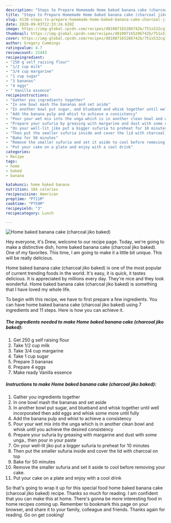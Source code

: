 ```yaml
---
description: "Steps to Prepare Homemade Home baked banana cake (charcoal jiko baked)"
title: "Steps to Prepare Homemade Home baked banana cake (charcoal jiko baked)"
slug: 4138-steps-to-prepare-homemade-home-baked-banana-cake-charcoal-jiko-baked
date: 2020-09-03T22:33:24.620Z
image: https://img-global.cpcdn.com/recipes/d81007165286742b/751x532cq70/home-baked-banana-cake-charcoal-jiko-baked-recipe-main-photo.jpg
thumbnail: https://img-global.cpcdn.com/recipes/d81007165286742b/751x532cq70/home-baked-banana-cake-charcoal-jiko-baked-recipe-main-photo.jpg
cover: https://img-global.cpcdn.com/recipes/d81007165286742b/751x532cq70/home-baked-banana-cake-charcoal-jiko-baked-recipe-main-photo.jpg
author: Gregory Cummings
ratingvalue: 4.7
reviewcount: 22443
recipeingredient:
- "250 g self raising flour"
- "1/2 cup milk"
- "3/4 cup margarine"
- "1 cup sugar"
- "3 bananas"
- "4 eggs"
- " Vanilla essence"
recipeinstructions:
- "Gather you ingredients together"
- "In one bowl mash the bananas and set aside"
- "In another bowl put sugar, and blueband and whisk together until well incorporated then add eggs and whisk some more until fully"
- "Add the banana pulp and whist to achieve a consistency"
- "Pour your wet mix into the unga which is in another clean bowl and whisk until you achieve the desired consistency"
- "Prepare your sufuria by greasing with margarine and dust with some unga., then pour in your paste"
- "On your well-lit jiko put a bigger sufuria to preheat for 10 minutes"
- "Then put the smaller sufuria inside and cover the lid with charcoal on top"
- "Bake for 50 minutes"
- "Remove the smaller sufuria and set it aside to cool before removing your cake."
- "Put your cake on a plate and enjoy with a cool drink"
categories:
- Recipe
tags:
- home
- baked
- banana

katakunci: home baked banana 
nutrition: 184 calories
recipecuisine: American
preptime: "PT11M"
cooktime: "PT59M"
recipeyield: "3"
recipecategory: Lunch

---
```



![Home baked banana cake (charcoal jiko baked)](https://img-global.cpcdn.com/recipes/d81007165286742b/751x532cq70/home-baked-banana-cake-charcoal-jiko-baked-recipe-main-photo.jpg)

Hey everyone, it's Drew, welcome to our recipe page. Today, we're going to make a distinctive dish, home baked banana cake (charcoal jiko baked). One of my favorites. This time, I am going to make it a little bit unique. This will be really delicious.

Home baked banana cake (charcoal jiko baked) is one of the most popular of current trending foods in the world. It's easy, it is quick, it tastes delicious. It is appreciated by millions every day. They're nice and they look wonderful. Home baked banana cake (charcoal jiko baked) is something that I have loved my whole life.




To begin with this recipe, we have to first prepare a few ingredients. You can have home baked banana cake (charcoal jiko baked) using 7 ingredients and 11 steps. Here is how you can achieve it.

<!--inarticleads1-->

##### The ingredients needed to make Home baked banana cake (charcoal jiko baked):

1. Get 250 g self raising flour
1. Take 1/2 cup milk
1. Take 3/4 cup margarine
1. Take 1 cup sugar
1. Prepare 3 bananas
1. Prepare 4 eggs
1. Make ready  Vanilla essence




<!--inarticleads2-->

##### Instructions to make Home baked banana cake (charcoal jiko baked):

1. Gather you ingredients together
1. In one bowl mash the bananas and set aside
1. In another bowl put sugar, and blueband and whisk together until well incorporated then add eggs and whisk some more until fully
1. Add the banana pulp and whist to achieve a consistency
1. Pour your wet mix into the unga which is in another clean bowl and whisk until you achieve the desired consistency
1. Prepare your sufuria by greasing with margarine and dust with some unga., then pour in your paste
1. On your well-lit jiko put a bigger sufuria to preheat for 10 minutes
1. Then put the smaller sufuria inside and cover the lid with charcoal on top
1. Bake for 50 minutes
1. Remove the smaller sufuria and set it aside to cool before removing your cake.
1. Put your cake on a plate and enjoy with a cool drink




So that's going to wrap it up for this special food home baked banana cake (charcoal jiko baked) recipe. Thanks so much for reading. I am confident that you can make this at home. There's gonna be more interesting food in home recipes coming up. Remember to bookmark this page on your browser, and share it to your family, colleague and friends. Thanks again for reading. Go on get cooking!
